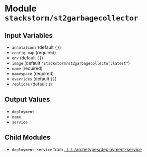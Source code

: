 
# Module `stackstorm/st2garbagecollector`

## Input Variables
* `annotations` (default `{}`)
* `config_map` (required)
* `env` (default `[]`)
* `image` (default `"stackstorm/st2garbagecollector:latest"`)
* `name` (required)
* `namespace` (required)
* `overrides` (default `{}`)
* `replicas` (default `1`)

## Output Values
* `deployment`
* `name`
* `service`

## Child Modules
* `deployment-service` from [../../../archetypes/deployment-service](../../../archetypes/deployment-service)

